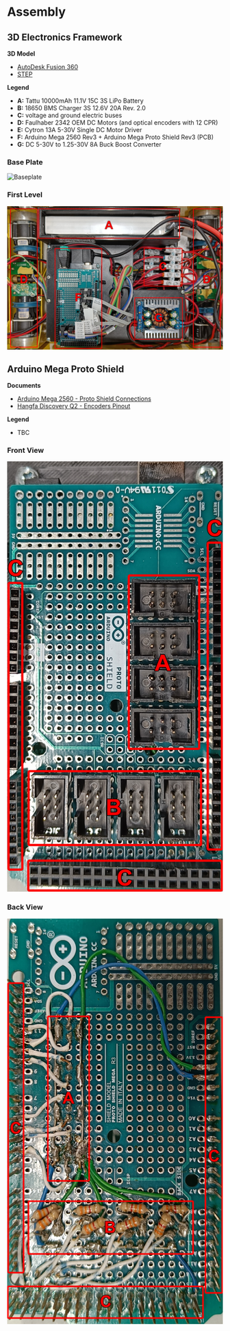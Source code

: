 # Assembly

## 3D Electronics Framework

**3D Model**

- [AutoDesk Fusion 360](https://github.com/sousarbarb/inesctec_mrdt_hangfa_discovery_q2/blob/main/models/v1/electronics_baseplate.f3d)
- [STEP](https://github.com/sousarbarb/inesctec_mrdt_hangfa_discovery_q2/blob/main/models/v1/electronics_baseplate.step)

**Legend**

- **A:** Tattu 10000mAh 11.1V 15C 3S LiPo Battery
- **B:** 18650 BMS Charger 3S 12.6V 20A Rev. 2.0
- **C:** voltage and ground electric buses
- **D:** Faulhaber 2342 OEM DC Motors (and optical encoders with 12 CPR)
- **E:** Cytron 13A 5-30V Single DC Motor Driver
- **F:** Arduino Mega 2560 Rev3 + Arduino Mega Proto Shield Rev3 (PCB)
- **G:** DC 5-30V to 1.25-30V 8A Buck Boost Converter

### Base Plate

![Baseplate](../../assets/electronics/electronics_3d-framework_baseplate_annotated.jpg)

### First Level

![1st Level](../../assets/electronics/electronics_3d-framework_1st-level_annotated.jpg)

## Arduino Mega Proto Shield

**Documents**

- [Arduino Mega 2560 - Proto Shield Connections](../../assets/electronics/arduino-mega-2560_proto-shield_connections.pdf)
- [Hangfa Discovery Q2 - Encoders Pinout](../../assets/electronics/hangfa-discovery-q2_encoders_pinout.pdf)

**Legend**

- TBC

### Front View

![Arduino Mega Proto Shield - Front View](../../assets/electronics/electronics_arduino-mega-proto-shield_front_annotated.jpg)

### Back View

![Arduino Mega Proto Shield - Back View](../../assets/electronics/electronics_arduino-mega-proto-shield_back_annotated.jpg)
